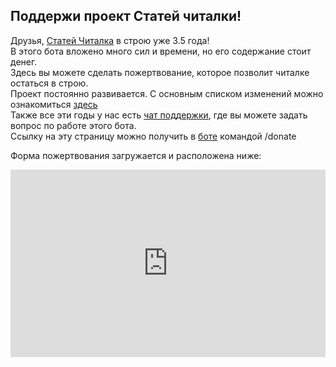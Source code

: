 ## Поддержи проект Статей читалки!
Друзья, [Статей Читалка](https://t.me/chotamreaderbot) в строю уже 3.5 года!<br/>
В этого бота вложено много сил и времени, но его содержание стоит денег.<br/>
Здесь вы можете сделать пожертвование, которое позволит читалке остаться в строю.<br/>
Проект постоянно развивается. С основным списком изменений можно ознакомиться [здесь](https://telegra.ph/Chitalki-changelog-01-14?r=01092020a) <br/>
Также все эти годы у нас есть [чат поддержки](https://t.me/joinchat/B4wwl0Am8gBheHG0TbIeJw), где вы можете задать вопрос по работе этого бота. <br/>
Ссылку на эту страницу можно получить в [боте](https://t.me/chotamreaderbot) командой /donate

Форма пожертвования загружается и расположена ниже:
<iframe src="https://yoomoney.ru/quickpay/shop-widget?writer=seller&targets=%D0%9F%D0%BE%D0%B6%D0%B5%D1%80%D1%82%D0%B2%D0%BE%D0%B2%D0%B0%D0%BD%D0%B8%D0%B5%20%D0%BD%D0%B0%20%D1%81%D1%82%D0%B0%D1%82%D0%B5%D0%B9%20%D1%87%D0%B8%D1%82%D0%B0%D0%BB%D0%BA%D1%83&targets-hint=&default-sum=100&button-text=11&payment-type-choice=on&mobile-payment-type-choice=on&hint=&successURL=https%3A%2F%2Fmercuree.github.io%2Fchotamreaderbot-donations%2Fthankyou&quickpay=shop&account=410014281023692" width="100%" height="300" frameborder="0" allowtransparency="true" scrolling="no"></iframe>
